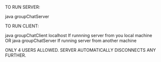 TO RUN SERVER:

java groupChatServer <Desired Connection Port>
  
TO RUN CLIENT:

java groupChatClient localhost <Server Designated Port>               If runnning server from you local machine
OR
java groupChatServer <Require Address> <Server Designated Port>      If running server from another machine
  
  
ONLY 4 USERS ALLOWED. SERVER AUTOMATICALLY DISCONNECTS ANY FURTHER.
